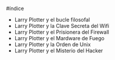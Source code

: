 #índice

* Larry Plotter y el bucle filosofal
* Larry Plotter y la Clave Secreta del Wifi
* Larry Plotter y el Prisionera del Firewall
* Larry Plotter y el Mardware de Fuego
* Larry Plotter y la Orden de Unix
* Larry Plotter y el Misterio del Hacker
